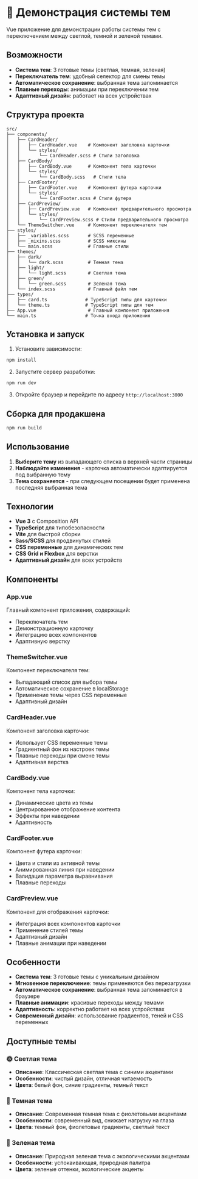 # 🎨 Демонстрация системы тем

Vue приложение для демонстрации работы системы тем с переключением между светлой, темной и зеленой темами.

## Возможности

- **Система тем**: 3 готовые темы (светлая, темная, зеленая)
- **Переключатель тем**: удобный селектор для смены темы
- **Автоматическое сохранение**: выбранная тема запоминается
- **Плавные переходы**: анимации при переключении тем
- **Адаптивный дизайн**: работает на всех устройствах

## Структура проекта

```
src/
├── components/
│   ├── CardHeader/
│   │   ├── CardHeader.vue    # Компонент заголовка карточки
│   │   └── styles/
│   │       └── CardHeader.scss # Стили заголовка
│   ├── CardBody/
│   │   ├── CardBody.vue      # Компонент тела карточки
│   │   └── styles/
│   │       └── CardBody.scss   # Стили тела
│   ├── CardFooter/
│   │   ├── CardFooter.vue    # Компонент футера карточки
│   │   └── styles/
│   │       └── CardFooter.scss # Стили футера
│   ├── CardPreview/
│   │   ├── CardPreview.vue   # Компонент предварительного просмотра
│   │   └── styles/
│   │       └── CardPreview.scss # Стили предварительного просмотра
│   └── ThemeSwitcher.vue     # Компонент переключателя тем
├── styles/
│   ├── _variables.scss       # SCSS переменные
│   ├── _mixins.scss          # SCSS миксины
│   └── main.scss             # Главные стили
├── themes/
│   ├── dark/
│   │   └── dark.scss         # Темная тема
│   ├── light/
│   │   └── light.scss        # Светлая тема
│   ├── green/
│   │   └── green.scss        # Зеленая тема
│   └── index.scss            # Главный файл тем
├── types/
│   ├── card.ts              # TypeScript типы для карточки
│   └── theme.ts             # TypeScript типы для тем
├── App.vue                   # Главный компонент приложения
└── main.ts                  # Точка входа приложения
```

## Установка и запуск

1. Установите зависимости:
```bash
npm install
```

2. Запустите сервер разработки:
```bash
npm run dev
```

3. Откройте браузер и перейдите по адресу `http://localhost:3000`

## Сборка для продакшена

```bash
npm run build
```

## Использование

1. **Выберите тему** из выпадающего списка в верхней части страницы
2. **Наблюдайте изменения** - карточка автоматически адаптируется под выбранную тему
3. **Тема сохраняется** - при следующем посещении будет применена последняя выбранная тема

## Технологии

- **Vue 3** с Composition API
- **TypeScript** для типобезопасности
- **Vite** для быстрой сборки
- **Sass/SCSS** для продвинутых стилей
- **CSS переменные** для динамических тем
- **CSS Grid и Flexbox** для верстки
- **Адаптивный дизайн** для всех устройств

## Компоненты

### App.vue
Главный компонент приложения, содержащий:
- Переключатель тем
- Демонстрационную карточку
- Интеграцию всех компонентов
- Адаптивную верстку

### ThemeSwitcher.vue
Компонент переключателя тем:
- Выпадающий список для выбора темы
- Автоматическое сохранение в localStorage
- Применение темы через CSS переменные
- Адаптивный дизайн

### CardHeader.vue
Компонент заголовка карточки:
- Использует CSS переменные темы
- Градиентный фон из настроек темы
- Плавные переходы при смене темы
- Адаптивная верстка

### CardBody.vue
Компонент тела карточки:
- Динамические цвета из темы
- Центрированное отображение контента
- Эффекты при наведении
- Адаптивность

### CardFooter.vue
Компонент футера карточки:
- Цвета и стили из активной темы
- Анимированная линия при наведении
- Валидация параметра выравнивания
- Плавные переходы

### CardPreview.vue
Компонент для отображения карточки:
- Интеграция всех компонентов карточки
- Применение стилей темы
- Адаптивный дизайн
- Плавные анимации при наведении

## Особенности

- **Система тем**: 3 готовые темы с уникальным дизайном
- **Мгновенное переключение**: темы применяются без перезагрузки
- **Автоматическое сохранение**: выбранная тема запоминается в браузере
- **Плавные анимации**: красивые переходы между темами
- **Адаптивность**: корректно работает на всех устройствах
- **Современный дизайн**: использование градиентов, теней и CSS переменных

## Доступные темы

### 🌞 Светлая тема
- **Описание**: Классическая светлая тема с синими акцентами
- **Особенности**: чистый дизайн, отличная читаемость
- **Цвета**: белый фон, синие градиенты, темный текст

### 🌙 Темная тема
- **Описание**: Современная темная тема с фиолетовыми акцентами
- **Особенности**: современный вид, снижает нагрузку на глаза
- **Цвета**: темный фон, фиолетовые градиенты, светлый текст

### 🌿 Зеленая тема
- **Описание**: Природная зеленая тема с экологическими акцентами
- **Особенности**: успокаивающая, природная палитра
- **Цвета**: зеленые оттенки, экологические акценты
